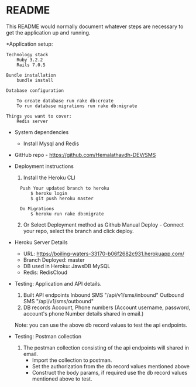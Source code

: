 # README

This README would normally document whatever steps are necessary to get the
application up and running.

*Application setup:

	Technology stack
		Ruby 3.2.2
		Rails 7.0.5

	Bundle installation
		bundle install

	Database configuration

		To create database run rake db:create
		To run database migrations run rake db:migrate

	Things you want to cover:
		Redis server


* System dependencies
    - Install Mysql and Redis

* GitHub repo - https://github.com/Hemalathavdh-DEV/SMS

* Deployment instructions
    1)   Install the Heroku CLI
        
        Push Your updated branch to heroku
            $ heroku login
            $ git push heroku master

        Do Migrations
            $ heroku run rake db:migrate

    2) Or Select Deployment method as Github
        Manual Deploy - Connect your repo, select the branch and click deploy.

* Heroku Server Details
    - URL: https://boiling-waters-33170-b06f2682c931.herokuapp.com/
    - Branch Deployed: master
    - DB used in Heroku: JawsDB MySQL
    - Redis: RedisCloud

* Testing: Application and API details.
    1)  Built API endpoints
            Inbound SMS "/api/v1/sms/inbound"
            Outbound SMS "/api/v1/sms/outbound"
    2)  DB records
            Account, Phone numbers (Account username, password, account's phone Number details shared in email.)

    Note: you can use the above db record values to test the api endpoints.

* Testing: Postman collection
    1)  The postman collection consisting of the api endpoints will shared in email.
        - Import the collection to postman.
        - Set the authorization  from the db record values mentioned above
        - Construct the body params, if required use the db record values mentioned above to test.
  


